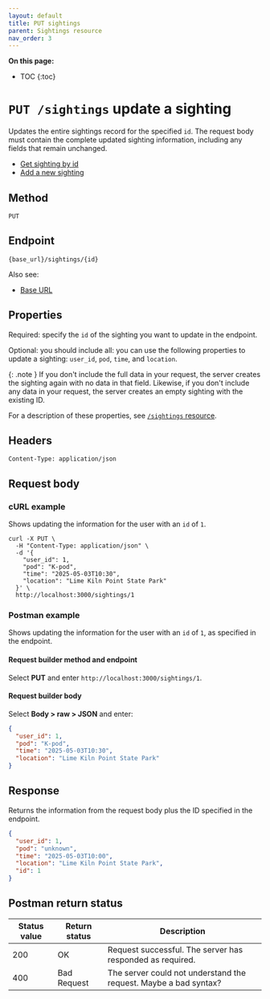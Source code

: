 ```yaml
---
layout: default
title: PUT sightings
parent: Sightings resource
nav_order: 3
---
```


**On this page:**

- TOC
{:toc}

# `PUT /sightings` update a sighting

Updates the entire sightings record for the specified `id`. The request body must contain the complete updated sighting information, including any fields that remain unchanged.

- [Get sighting by id](./sightings-get.md)
- [Add a new sighting](./sightings-post.md)

## Method

`PUT`

## Endpoint

`{base_url}/sightings/{id}`

Also see:

- [Base URL](../base-url.md)

## Properties

Required: specify the `id` of the sighting you want to update in the endpoint.

Optional: you should include all: you can use the following properties to update a sighting: `user_id`, `pod`, `time`, and `location`.

{: .note }
If you don't include the full data in your request, the server creates the sighting again with no data in that field. Likewise, if you don't include any data in your request, the server creates an empty sighting with the existing ID.

For a description of these properties, see [`/sightings` resource](./sightings-resource.md#properties).

## Headers

`Content-Type: application/json`

## Request body

### cURL example

Shows updating the information for the user with an `id` of `1`.

```shell
curl -X PUT \
  -H "Content-Type: application/json" \
  -d '{
    "user_id": 1,
    "pod": "K-pod",
    "time": "2025-05-03T10:30",
    "location": "Lime Kiln Point State Park"
  }' \
  http://localhost:3000/sightings/1
```

### Postman example

Shows updating the information for the user with an `id` of `1`, as specified in the endpoint.

#### Request builder method and endpoint

Select **PUT** and enter `http://localhost:3000/sightings/1`.

#### Request builder body

Select **Body > raw > JSON** and enter:

```json
{
  "user_id": 1,
  "pod": "K-pod",
  "time": "2025-05-03T10:30",
  "location": "Lime Kiln Point State Park"
}
```

## Response

Returns the information from the request body plus the ID specified in the endpoint.

```json
{
  "user_id": 1,
  "pod": "unknown",
  "time": "2025-05-03T10:00",
  "location": "Lime Kiln Point State Park",
  "id": 1
}
```

## Postman return status

| Status value | Return status | Description                                                  |
| ------------ | ------------- | ------------------------------------------------------------ |
| 200          | OK            | Request successful. The server has responded as required.    |
| 400          | Bad Request   | The server could not understand the request. Maybe a bad syntax? |
